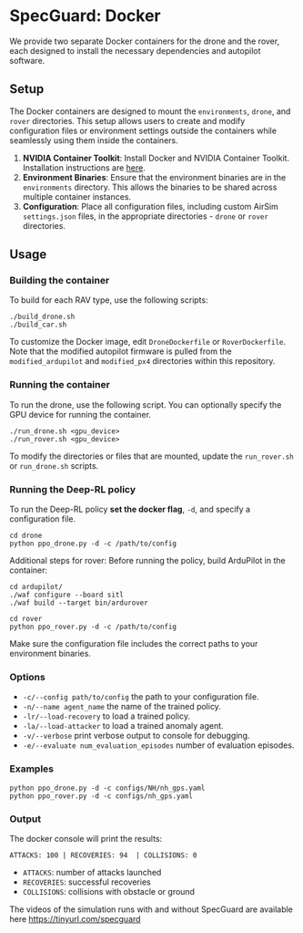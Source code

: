 # SpecGuard: Docker

We provide two separate Docker containers for the drone and the rover, each designed to install the necessary dependencies and autopilot software.

## Setup
The Docker containers are designed to mount the `environments`, `drone`, and `rover` directories. This setup allows users to create and modify configuration files or environment settings outside the containers while seamlessly using them inside the containers. 

1. **NVIDIA Container Toolkit**: Install Docker and NVIDIA Container Toolkit. Installation instructions are [here](https://docs.nvidia.com/datacenter/cloud-native/container-toolkit/latest/install-guide.html).
2. **Environment Binaries**: Ensure that the environment binaries are in the `environments` directory. This allows the binaries to be shared across multiple container instances.
3. **Configuration**: Place all configuration files, including custom AirSim `settings.json` files, in the appropriate directories - `drone` or `rover` directories. 

## Usage

### Building the container

To build for each RAV type, use the following scripts:
```
./build_drone.sh
./build_car.sh
```
To customize the Docker image, edit `DroneDockerfile` or `RoverDockerfile`. Note that the modified autopilot firmware is pulled from the `modified_ardupilot` and `modified_px4` directories within this repository.

### Running the container

To run the drone, use the following script. You can optionally specify the GPU device for running the container.  
```
./run_drone.sh <gpu_device>
./run_rover.sh <gpu_device>
```
To modify the directories or files that are mounted, update the `run_rover.sh` or `run_drone.sh` scripts.

### Running the Deep-RL policy

To run the Deep-RL policy **set the docker flag**, `-d`, and specify a configuration file.

```
cd drone
python ppo_drone.py -d -c /path/to/config
```

Additional steps for rover: Before running the policy, build ArduPilot in the container: 

```
cd ardupilot/
./waf configure --board sitl
./waf build --target bin/ardurover
```

```
cd rover
python ppo_rover.py -d -c /path/to/config
```

Make sure the configuration file includes the correct paths to your environment binaries.

### Options
  - `-c/--config path/to/config` the path to your configuration file.
  - `-n/--name agent_name` the name of the trained policy.
  - `-lr/--load-recovery` to load a trained policy.
  - `-la/--load-attacker` to load a trained anomaly agent.
  - `-v/--verbose` print verbose output to console for debugging.
  - `-e/--evaluate num_evaluation_episodes` number of evaluation episodes.

### Examples
```
python ppo_drone.py -d -c configs/NH/nh_gps.yaml
python ppo_rover.py -d -c configs/nh_gps.yaml
```

### Output
The docker console will print the results: 
```
ATTACKS: 100 | RECOVERIES: 94  | COLLISIONS: 0
```

- `ATTACKS`: number of attacks launched
- `RECOVERIES`: successful recoveries
- `COLLISIONS`: collisions with obstacle or ground

The videos of the simulation runs with and without SpecGuard are available here https://tinyurl.com/specguard
